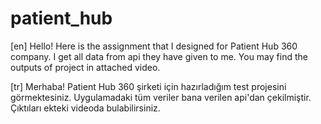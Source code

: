 # patient_hub
[en]
Hello! Here is the assignment that I designed for Patient Hub 360 company. I get all data from api they have given to me. You may find the outputs of project in attached video. 

[tr]
Merhaba! Patient Hub 360 şirketi için hazırladığım test projesini görmektesiniz. Uygulamadaki tüm veriler bana verilen api'dan çekilmiştir. Çıktıları ekteki videoda bulabilirsiniz.
